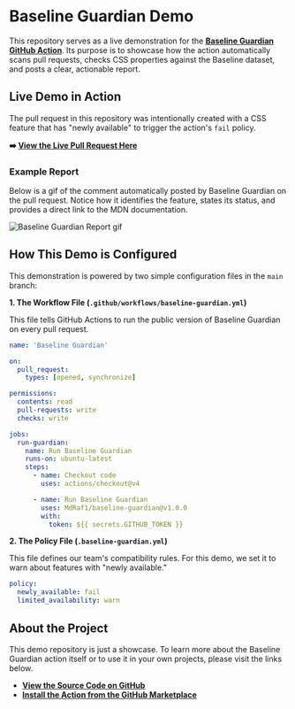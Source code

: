 # Baseline Guardian Demo

This repository serves as a live demonstration for the **[Baseline Guardian GitHub Action](https://github.com/MdRaf1/baseline-guardian)**. Its purpose is to showcase how the action automatically scans pull requests, checks CSS properties against the Baseline dataset, and posts a clear, actionable report.

## Live Demo in Action

The pull request in this repository was intentionally created with a CSS feature that has "newly available" to trigger the action's `fail` policy.

**➡️ [View the Live Pull Request Here](https://github.com/MdRaf1/baseline-guardian-demo/pull/1)**

### Example Report

Below is a gif of the comment automatically posted by Baseline Guardian on the pull request. Notice how it identifies the feature, states its status, and provides a direct link to the MDN documentation.

![Baseline Guardian Report gif](https://raw.githubusercontent.com/MdRaf1/baseline-guardian/main/docs/pr-comment.gif)

## How This Demo is Configured

This demonstration is powered by two simple configuration files in the `main` branch:

**1. The Workflow File (`.github/workflows/baseline-guardian.yml`)**

This file tells GitHub Actions to run the public version of Baseline Guardian on every pull request.

```yaml
name: 'Baseline Guardian'

on:
  pull_request:
    types: [opened, synchronize]

permissions:
  contents: read
  pull-requests: write
  checks: write

jobs:
  run-guardian:
    name: Run Baseline Guardian
    runs-on: ubuntu-latest
    steps:
      - name: Checkout code
        uses: actions/checkout@v4

      - name: Run Baseline Guardian
        uses: MdRaf1/baseline-guardian@v1.0.0
        with:
          token: ${{ secrets.GITHUB_TOKEN }}
```

**2. The Policy File (`.baseline-guardian.yml`)**

This file defines our team's compatibility rules. For this demo, we set it to warn about features with "newly available."

```yaml
policy:
  newly_available: fail
  limited_availability: warn
```

## About the Project

This demo repository is just a showcase. To learn more about the Baseline Guardian action itself or to use it in your own projects, please visit the links below.

- **[View the Source Code on GitHub](https://github.com/MdRaf1/baseline-guardian)**
- **[Install the Action from the GitHub Marketplace](https://github.com/marketplace/actions/baseline-guardian)**
